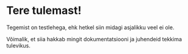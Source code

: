 # Tere tulemast!

Tegemist on testlehega, ehk hetkel siin midagi asjalikku veel ei ole.

Võimalik, et siia hakkab mingit dokumentatsiooni ja juhendeid tekkima tulevikus.